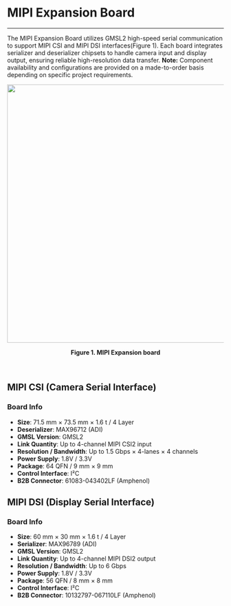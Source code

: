 # MIPI Expansion Board
----

The MIPI Expansion Board utilizes GMSL2 high-speed serial communication to support MIPI CSI and MIPI DSI interfaces(Figure 1). Each board integrates serializer and deserializer chipsets to handle camera input and display output, ensuring reliable high-resolution data transfer. 
**Note:** Component availability and configurations are provided on a made-to-order basis depending on specific project requirements.

<p align="center"><img src="https://raw.githubusercontent.com/topst-development/Documentation/refs/heads/main/Assets/accessories/mipi_expansion_board.png" width="600"></p>
<p align="center"><strong>Figure 1. MIPI Expansion board</strong></p><br/>

## MIPI CSI (Camera Serial Interface)

### Board Info
- **Size**: 71.5 mm × 73.5 mm × 1.6 t / 4 Layer
- **Deserializer**: MAX96712 (ADI)
- **GMSL Version**: GMSL2
- **Link Quantity**: Up to 4-channel MIPI CSI2 input
- **Resolution / Bandwidth**: Up to 1.5 Gbps × 4-lanes × 4 channels
- **Power Supply**: 1.8V / 3.3V
- **Package**: 64 QFN / 9 mm × 9 mm
- **Control Interface**: I²C
- **B2B Connector**: 61083-043402LF (Amphenol)


## MIPI DSI (Display Serial Interface)

### Board Info
- **Size**: 60 mm × 30 mm × 1.6 t / 4 Layer
- **Serializer**: MAX96789 (ADI)
- **GMSL Version**: GMSL2
- **Link Quantity**: Up to 4-channel MIPI DSI2 output
- **Resolution / Bandwidth**: Up to 6 Gbps
- **Power Supply**: 1.8V / 3.3V
- **Package**: 56 QFN / 8 mm × 8 mm
- **Control Interface**: I²C
- **B2B Connector**: 10132797-067110LF (Amphenol)